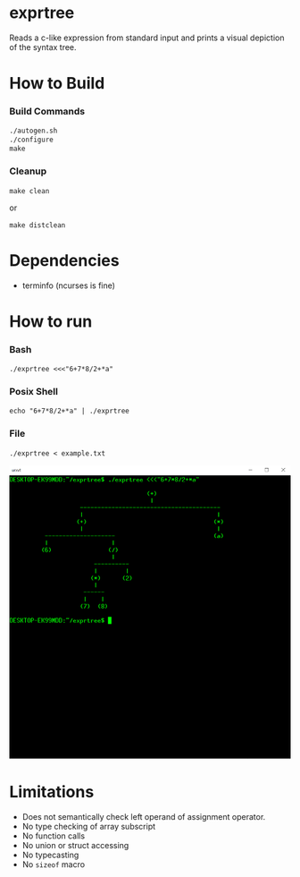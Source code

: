 # exprtree #

Reads a c-like expression from standard input and prints a visual depiction of
the syntax tree.


# How to Build #

### Build Commands ###

	./autogen.sh
	./configure
	make


### Cleanup ###

	make clean

or

	make distclean


# Dependencies #
* terminfo (ncurses is fine)


# How to run #
### Bash ###

	./exprtree <<<"6+7*8/2+*a"


### Posix Shell ###

	echo "6+7*8/2+*a" | ./exprtree


### File ###

	./exprtree < example.txt




![Example](/example.png)




# Limitations #

* Does not semantically check left operand of assignment operator.
* No type checking of array subscript
* No function calls
* No union or struct accessing
* No typecasting
* No `sizeof` macro

